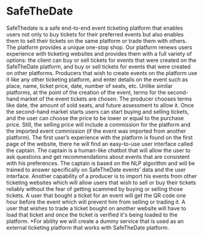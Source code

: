 # SafeTheDate
SafeThedate is a safe end-to-end event ticketing platform that enables users not only to buy tickets for their preferred events but also enables them to sell their tickets on the same platform or trade them with others. The platform provides a unique one-stop shop. 
Our platform renews users experience with ticketing websites and provides them with a full variety of options: the client can buy or sell tickets for events that were created on the SafeTheDate platform, and buy or sell tickets for events that were created on other platforms.
Producers that wish to create events on the platform use it like any other ticketing platform, and enter details on the event such as place, name, ticket price, date, number of seats, etc. Unlike similar platforms, at the point of the creation of the event, terms for the second-hand market of the event tickets are chosen. The producer chooses terms like date, the amount of sold seats, and future assessment to allow it. Once the second-hand market starts users can start buying and selling tickets, and the user can choose the price to be lower or equal to the purchase price. Still, the selling price will include a commission for the platform and the imported event commission (if the event was imported from another platform).
The first user’s experience with the platform is found on the first page of the website, there he will find an easy-to-use user interface called the captain. The captain is a human-like chatbot that will allow the user to ask questions and get recommendations about events that are consistent with his preferences. The captain is based on the NLP algorithm and will be trained to answer specifically on SafeTheDate events’ data and the user interface.
Another capability of a producer is to import his events from other ticketing websites which will allow users that wish to sell or buy their tickets reliably without the fear of getting scammed by buying or selling those tickets. A user that bought a ticket for an event will get the QR code one hour before the event which will prevent him from selling or trading it. A user that wishes to trade a ticket bought on another website will have to load that ticket and once the ticket is verified it's being loaded to the platform. 
*For ability we will create a dummy service that is used as an external ticketing platform that works with SafeTheDate platform.
